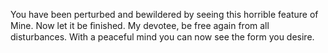 You have been perturbed and bewildered by seeing this horrible feature of Mine. Now let it be ﬁnished. My devotee, be free again from all disturbances. With a peaceful mind you can now see the form you desire.